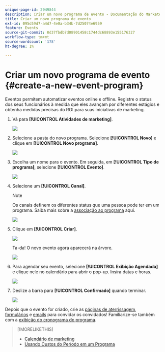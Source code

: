 ```yaml
---
unique-page-id: 2949844
description: Criar um novo programa de evento - Documentação do Marketo - Documentação do produto
title: Criar um novo programa de evento
exl-id: 095d59d7-a4d7-4e0a-b34b-7d25074e6959
feature: Events
source-git-commit: 0d37fbdb7d08901458c1744dc68893e155176327
workflow-type: tm+mt
source-wordcount: '178'
ht-degree: 1%

---
```


# Criar um novo programa de evento {#create-a-new-event-program}

Eventos permitem automatizar eventos online e offline. Registre o status dos seus funcionários à medida que eles avançam por diferentes estágios e obtenha medidas precisas do ROI para suas iniciativas de marketing.

1. Vá para **[!UICONTROL Atividades de marketing]**.

   ![](assets/ma.png)

1. Selecione a pasta do novo programa. Selecione **[!UICONTROL Novo]** e clique em **[!UICONTROL Novo programa]**.

   ![](assets/image2015-2-26-14-3a24-3a30.png)

1. Escolha um nome para o evento. Em seguida, em **[!UICONTROL Tipo de programa]**, selecione **[!UICONTROL Evento]**.

   ![](assets/image2015-2-26-14-3a26-3a6.png)

1. Selecione um **[!UICONTROL Canal]**.

   >[!NOTE]
   >
   >Os canais definem os diferentes status que uma pessoa pode ter em um programa. Saiba mais sobre a [associação ao programa](/help/marketo/product-docs/core-marketo-concepts/programs/creating-programs/understanding-program-membership.md) aqui.

   ![](assets/image2015-2-26-14-3a29-3a3.png)

1. Clique em **[!UICONTROL Criar]**.

   ![](assets/image2015-2-26-14-3a33-3a17.png)

   Ta-da! O novo evento agora aparecerá na árvore.

   ![](assets/image2015-2-26-14-3a34-3a33.png)

1. Para agendar seu evento, selecione **[!UICONTROL Exibição Agendada]** e clique nele no calendário para abrir o pop-up. Insira datas e horas.

   ![](assets/image2016-3-25-14-3a17-3a33.png)

1. Deslize a barra para **[!UICONTROL Confirmado]** quando terminar.

   ![](assets/image2016-3-25-14-3a18-3a13.png)

Depois que o evento for criado, crie as [páginas de aterrissagem](/help/marketo/product-docs/demand-generation/landing-pages/free-form-landing-pages/create-a-free-form-landing-page.md), [formulários](/help/marketo/product-docs/demand-generation/forms/creating-a-form/create-a-form.md) e [emails](/help/marketo/product-docs/email-marketing/email-programs/creating-an-email-program/create-an-email-program.md) para convidar os convidados! Familiarize-se também com a [exibição do cronograma do programa](https://docs.marketo.com/display/docs/program+schedule+view).

>[!MORELIKETHIS]
>
>* [Calendário de marketing](/help/marketo/product-docs/core-marketo-concepts/marketing-calendar/understanding-the-calendar/navigating-the-marketing-calendar.md)
>* [Usando Custos do Período em um Programa](/help/marketo/product-docs/core-marketo-concepts/programs/working-with-programs/using-period-costs-in-a-program.md)
